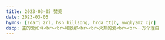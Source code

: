 ```yaml
---
title: 2023-03-05 赞美
date: 2023-03-05
hymns: [zdarj_zrl, hsn_hillsong, hrda_ttjb, ywglyzmz_cjr]
dscp: 主的爱如今<br><br>和散那<br><br>火热的爱<br><br>一万个理由
---
```


